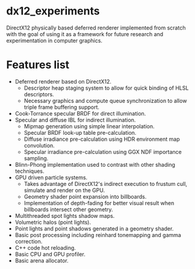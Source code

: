 # dx12_experiments
DirectX12 physically based deferred renderer implemented from scratch with the goal of using it as a framework for future research and experimentation in computer graphics. 
# Features list
* Deferred renderer based on DirectX12.
  * Descriptor heap staging system to allow for quick binding of HLSL descriptors.
  * Necessary graphics and compute queue synchronization to allow triple frame buffering support.
* Cook-Torrance specular BRDF for direct illumination.
* Specular and diffuse IBL for indirect illumination.
  * Mipmap generation using simple linear interpolation.
  * Specular BRDF look-up table pre-calculation.
  * Diffuse irradiance pre-calculation using HDR environment map convolution.
  * Specular irradiance pre-calculation using GGX NDF importance sampling.
* Blinn-Phong implementation used to contrast with other shading techniques.
* GPU driven particle systems.
  * Takes advantage of DirectX12's indirect execution to frustum cull, simulate and render on the GPU.
  * Geometry shader point expansion into billboards.
  * Implementation of depth-fading for better visual result when billboards intersect other geometry.
* Multithreaded spot lights shadow maps.
* Volumetric halos (point lights).
* Point lights and point shadows generated in a geometry shader.
* Basic post processing including reinhard tonemapping and gamma correction.
* C++ code hot reloading.
* Basic CPU and GPU profiler.
* Basic arena allocator.





